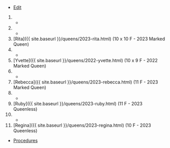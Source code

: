 * [Edit](https://github.com/joejcollins/rhapsody-angel/edit/master/_includes/apiary.md)

1. -
2. -
3. [Rita]({{ site.baseurl }}/queens/2023-rita.html) (10 x 10 F - 2023 Marked Queen)
4. -
5. [Yvette]({{ site.baseurl }}/queens/2022-yvette.html) (10 x 9 F - 2022 Marked Queen)
6. -
7. [Rebecca]({{ site.baseurl }}/queens/2023-rebecca.html) (11 F - 2023 Marked Queen)
8. -
9. [Ruby]({{ site.baseurl }}/queens/2023-ruby.html) (11 F - 2023 Queenless)
10. -
11. [Regina]({{ site.baseurl }}/queens/2023-regina.html) (10 F - 2023 Queenless)

* [Procedures](https://github.com/joejcollins/rhapsody-angel/raw/master/book/00Book.pdf)
